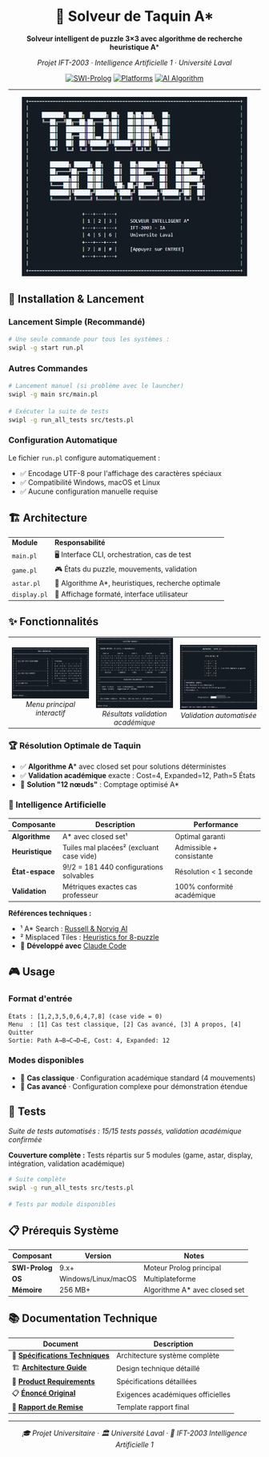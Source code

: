 <div align="center">

# 🧩 Solveur de Taquin A*

**Solveur intelligent de puzzle 3×3 avec algorithme de recherche heuristique A***

*Projet IFT-2003 · Intelligence Artificielle 1 · Université Laval*

[![SWI-Prolog](https://img.shields.io/badge/SWI--Prolog-9.x+-blue?style=flat-square)](https://www.swi-prolog.org/)
[![Platforms](https://img.shields.io/badge/Platform-Windows%20%7C%20Linux%20%7C%20macOS-lightgrey?style=flat-square)]()
[![AI Algorithm](https://img.shields.io/badge/AI-A*%20Search%20%7C%20Misplaced%20Tiles-green?style=flat-square)]()


</div>

---

<div align="center">
<img src="archive/ecran_accueil_fr.png" alt="Écran d'accueil Solveur Taquin" width="450">
</div>

## 🚀 Installation & Lancement

### Lancement Simple (Recommandé)
```bash
# Une seule commande pour tous les systèmes :
swipl -g start run.pl
```

### Autres Commandes
```bash
# Lancement manuel (si problème avec le launcher)
swipl -g main src/main.pl

# Exécuter la suite de tests
swipl -g run_all_tests src/tests.pl
```

### Configuration Automatique
Le fichier `run.pl` configure automatiquement :
- ✅ Encodage UTF-8 pour l'affichage des caractères spéciaux
- ✅ Compatibilité Windows, macOS et Linux
- ✅ Aucune configuration manuelle requise

## 🏗️ Architecture

<table>
<tr><td><strong>Module</strong></td><td><strong>Responsabilité</strong></td></tr>
<tr><td><code>main.pl</code></td><td>🖥️ Interface CLI, orchestration, cas de test</td></tr>
<tr><td><code>game.pl</code></td><td>🎮 États du puzzle, mouvements, validation</td></tr>
<tr><td><code>astar.pl</code></td><td>🧠 Algorithme A*, heuristiques, recherche optimale</td></tr>
<tr><td><code>display.pl</code></td><td>🎨 Affichage formaté, interface utilisateur</td></tr>
</table>


## ✨ Fonctionnalités

<table>
<tr>
<td width="33%" align="center">
  <img src="archive/menu_principal.png" alt="Menu principal" width="280">
  <br><em>Menu principal interactif</em>
</td>
<td width="33%" align="center">
  <img src="archive/resultats.png" alt="Résultats de résolution" width="280">
  <br><em>Résultats validation académique</em>
</td>
<td width="33%" align="center">
  <img src="archive/animation_resultats.png" alt="Validation tests" width="240">
  <br><em>Validation automatisée</em>
</td>
</tr>
</table>

### 🏆 Résolution Optimale de Taquin
- ✅ **Algorithme A*** avec closed set pour solutions déterministes
- ✅ **Validation académique** exacte : Cost=4, Expanded=12, Path=5 États
- 🎯 **Solution "12 nœuds"** : Comptage optimisé A*

### 🤖 Intelligence Artificielle

| Composante | Description | Performance |
|------------|-------------|-------------|
| **Algorithme** | A* avec closed set¹ | Optimal garanti |
| **Heuristique** | Tuiles mal placées² (excluant case vide) | Admissible + consistante |
| **État-espace** | 9!/2 = 181 440 configurations solvables | Résolution < 1 seconde |
| **Validation** | Métriques exactes cas professeur | 100% conformité académique |

**Références techniques :**
- ¹ A* Search : [Russell & Norvig AI](https://aima.cs.berkeley.edu/)
- ² Misplaced Tiles : [Heuristics for 8-puzzle](https://algorithmsinsight.wordpress.com/)
- 🤖 **Développé avec** [Claude Code](https://claude.ai/code)

## 🎮 Usage

### Format d'entrée
```
États : [1,2,3,5,0,6,4,7,8] (case vide = 0)
Menu  : [1] Cas test classique, [2] Cas avancé, [3] A propos, [4] Quitter
Sortie: Path A→B→C→D→E, Cost: 4, Expanded: 12
```

### Modes disponibles
- 🎯 **Cas classique** · Configuration académique standard (4 mouvements)
- 🚀 **Cas avancé** · Configuration complexe pour démonstration étendue

## 🧪 Tests

*Suite de tests automatisés : 15/15 tests passés, validation académique confirmée*

**Couverture complète :** Tests répartis sur 5 modules (game, astar, display, intégration, validation académique)

```bash
# Suite complète
swipl -g run_all_tests src/tests.pl

# Tests par module disponibles
```

## 📋 Prérequis Système

| Composant | Version | Notes |
|-----------|---------|-------|
| **SWI-Prolog** | 9.x+ | Moteur Prolog principal |
| **OS** | Windows/Linux/macOS | Multiplateforme |
| **Mémoire** | 256 MB+ | Algorithme A* avec closed set |

## 📚 Documentation Technique

| Document | Description |
|----------|-------------|
| 📐 [**Spécifications Techniques**](docs/specifications_techniques.md) | Architecture système complète |
| 🏗️ [**Architecture Guide**](docs/architecture.md) | Design technique détaillé |
| 📄 [**Product Requirements**](docs/prd.md) | Spécifications détaillées |
| 📋 [**Énoncé Original**](archive/TP1_Enonce_Reformule.md) | Exigences académiques officielles |
| 📝 [**Rapport de Remise**](docs/rapport_tp1_template.md) | Template rapport final |

---

<div align="center">

*🎓 Projet Universitaire · 🏛️ Université Laval · 🤖 IFT-2003 Intelligence Artificielle 1*

</div>